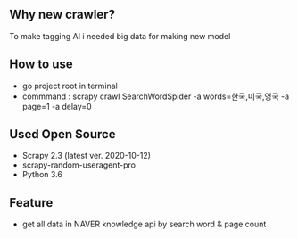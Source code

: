 ## Why new crawler?
To make tagging AI i needed big data for making new model

## How to use
- go project root in terminal
- commmand : scrapy crawl SearchWordSpider -a words=한국,미국,영국 -a page=1 -a delay=0
## Used Open Source
- Scrapy 2.3 (latest ver. 2020-10-12)
- scrapy-random-useragent-pro
- Python 3.6

## Feature
- get all data in NAVER knowledge api by search word & page count
